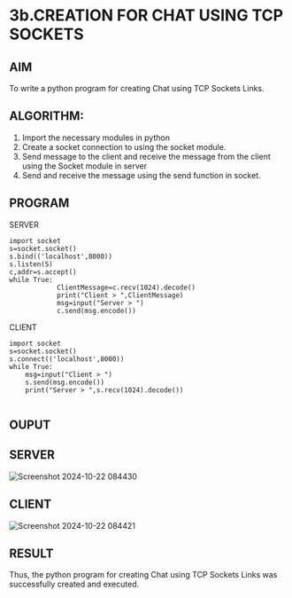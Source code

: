 # 3b.CREATION FOR CHAT USING TCP SOCKETS
## AIM
To write a python program for creating Chat using TCP Sockets Links.
## ALGORITHM:
1. Import the necessary modules in python
2. Create a socket connection to using the socket module.
3. Send message to the client and receive the message from the client using the Socket module in
 server
4. Send and receive the message using the send function in socket.
## PROGRAM
SERVER
```
import socket 
s=socket.socket() 
s.bind(('localhost',8000)) 
s.listen(5) 
c,addr=s.accept() 
while True: 
            ClientMessage=c.recv(1024).decode() 
            print("Client > ",ClientMessage) 
            msg=input("Server > ") 
            c.send(msg.encode())
```
CLIENT
```
import socket 
s=socket.socket() 
s.connect(('localhost',8000)) 
while True: 
    msg=input("Client > ") 
    s.send(msg.encode()) 
    print("Server > ",s.recv(1024).decode())


```
## OUPUT
## SERVER
![Screenshot 2024-10-22 084430](https://github.com/user-attachments/assets/50bb8fe2-2503-4c43-ad36-d8a7acf9f932)
## CLIENT
![Screenshot 2024-10-22 084421](https://github.com/user-attachments/assets/fdaa1c62-e12e-4116-9920-a446fc22bfd1)

## RESULT
Thus, the python program for creating Chat using TCP Sockets Links was successfully 
created and executed.
